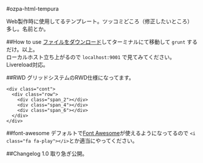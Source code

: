 #ozpa-html-tempura

Web製作時に使用してるテンプレート。ツッコミどころ（修正したいところ）多し。名前とか。

##How to use
[ファイルをダウンロード](https://github.com/OZPA/ozpa-html-tempura/archive/master.zip)してターミナルにて移動して
`grunt`
するだけ。以上。  
ローカルホスト立ち上がるので
`localhost:9001`
で見てみてください。Livereload対応。

##RWD
グリッドシステムのRWD仕様になってます。

    <div class="cont">
      <div class="row">
        <div class="span_2"></div>
        <div class="span_4"></div>
        <div class="span_6"></div>
      </div>
    </div>
    
##font-awesome
デフォルトで[Font Awesome](http://fortawesome.github.io/Font-Awesome/cheatsheet/)が使えるようになってるので
`<i class="fa fa-play"></i>`とか適当にやってください。


##Changelog
1.0 取り急ぎ公開。
